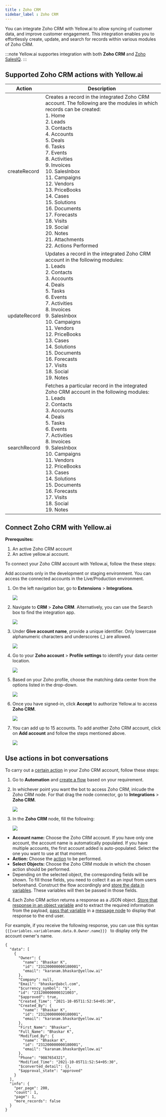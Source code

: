 ```yaml
---
title : Zoho CRM
sidebar_label : Zoho CRM
---
```


You can integrate Zoho CRM with Yellow.ai to allow syncing of customer data, and improve customer engagement. This integration enables you to effortlessly create, update, and search for records within various modules of Zoho CRM.

:::note
Yellow.ai supportes integration with both **Zoho CRM** and [Zoho SalesIQ](https://docs.yellow.ai/docs/platform_concepts/appConfiguration/zoho-live-chat).
:::


## Supported Zoho CRM actions with Yellow.ai

 Action                          | Description                                                                                                                                                   |
|---------------------------------|---------------------------------------------------------------------------------------------------------------------------------------------------------------|
| createRecord                    | Creates a record in the integrated Zoho CRM account. The following are the modules in which records can be created:<br/> 1. Home<br/>2. Leads<br/>3. Contacts<br/>4. Accounts<br/>5. Deals<br/>6. Tasks<br/>7. Events <br/>8. Activities<br/>9. Invoices<br/>10. SalesInbox<br/>11. Campaigns<br/>12. Vendors<br/> 13. PriceBooks<br/>14. Cases<br/>15. Solutions<br/>16. Documents<br/>17. Forecasts<br/>18. Visits<br/>19. Social <br/>20. Notes<br/>21. Attachments<br/>22. Actions Performed                                                                                                    |
| updateRecord                    | Updates a record in the integrated Zoho CRM account in the following modules: <br/>1. Leads<br/>2. Contacts<br/>3. Accounts<br/>4. Deals<br/>5. Tasks<br/>6. Events <br/>7. Activities<br/>8. Invoices<br/>9. SalesInbox<br/>10. Campaigns<br/>11. Vendors<br/> 12. PriceBooks<br/>13. Cases<br/>14. Solutions<br/>15. Documents<br/>16. Forecasts<br/>17. Visits<br/>18. Social <br/>19. Notes                                                                                                     |
| searchRecord                    | Fetches a particular record in the integrated Zoho CRM account in the following modules:<br/>1. Leads<br/>2. Contacts<br/>3. Accounts<br/>4. Deals<br/>5. Tasks<br/>6. Events <br/>7. Activities<br/>8. Invoices<br/>9. SalesInbox<br/>10. Campaigns<br/>11. Vendors<br/> 12. PriceBooks<br/>13. Cases<br/>14. Solutions<br/>15. Documents<br/>16. Forecasts<br/>17. Visits<br/>18. Social <br/>19. Notes|

## Connect Zoho CRM with Yellow.ai

**Prerequsites:**

1. An active Zoho CRM account
2. An active yellow.ai account.

To connect your Zoho CRM account with Yellow.ai, follow the these steps:

Add accounts only in the development or staging environment. You can access the connected accounts in the Live/Production environment.

1. On the left navigation bar, go to **Extensions** > **Integrations**.

   ![](https://i.imgur.com/JagYT5w.png)

2. Navigate to **CRM** > **Zoho CRM**. Alternatively, you can use the Search box to find the integration app.

   ![](https://i.imgur.com/KiYwOg2.png)

3. Under **Give account name**, provide a unique identifier. Only lowercase alphanumeric characters and underscores (_) are allowed.

   ![](https://cdn.yellowmessenger.com/assets/yellow-docs/Zohoaccount.png)

4. Go to your **Zoho account** > **Profile settings** to identify your data center location.

    ![](https://cdn.yellowmessenger.com/assets/yellow-docs/zohoprofile.png)
   
5. Based on your Zoho profile, choose the matching data center from the options listed in the drop-down.

   ![](https://cdn.yellowmessenger.com/assets/yellow-docs/datacenter.png)

6. Once you have signed-in, click **Accept** to authorize Yellow.ai to access **Zoho CRM**.

   ![](https://i.imgur.com/3bBqQIe.png)

5. You can add up to 15 accounts. To add another Zoho CRM account, click on **Add account** and follow the steps mentioned above. 

   ![](https://i.imgur.com/ncw7DQU.png)


## Use actions in bot conversations

To carry out a [certain action](#supported-zoho-crm-actions-with-yellowai) in your Zoho CRM account, follow these steps:

1. Go to **Automation** and [create a flow](https://docs.yellow.ai/docs/platform_concepts/studio/build/Flows/journeys#2-create-a-flow) based on your requirement. 
2. In whichever point you want the bot to access Zoho CRM, inlcude the Zoho CRM node. For that drag the node connector, go to **Integrations** > **Zoho CRM**.

   ![](https://i.imgur.com/cgrEHM9.png)

3. In the **Zoho CRM** node, fill the following:

   ![](https://i.imgur.com/UeuaTVh.png)

* **Account name:** Choose the Zoho CRM account. If you have only one account, the account name is automatically populated. If you have multiple accounts, the first account added is auto-populated. Select the one you want to use at that moment.
* **Action:** Choose the [action](#supported-zoho-crm-actions-with-yellowai) to be performed.
* **Select Objects:** Choose the Zoho CRM module in which the chosen action should be performed.
* Depending on the selected object, the corresponding fields will be shown. To fill those fields, you need to collect it as an input from users beforehand. Construct the flow accordingly and [store the data in variables](https://docs.yellow.ai/docs/platform_concepts/studio/build/bot-variables#41-store-data-in-variables). These variables will then be passed in those fields.


4. Each Zoho CRM action returns a response as a JSON object. [Store that response in an object variable](https://docs.yellow.ai/docs/platform_concepts/studio/build/bot-variables#41-store-data-in-variables) and to extract the required information from the payload,  [pass that variable](https://docs.yellow.ai/docs/platform_concepts/studio/build/bot-variables#42-retrieve-data-from-variables) in a [message node](https://docs.yellow.ai/docs/platform_concepts/studio/build/nodes/message-nodes1/message-nodes) to display that response to the end user.

For example, if you receive the following response, you can use this syntax ``` {{{variables.variablename.data.0.Owner.name}}}  ``` to display only the account owner's name.

```
{
  "data": [
    {
      "Owner": {
        "name": "Bhaskar K",
        "id": "231200000000180001",
        "email": "karanam.bhaskar@yellow.ai"
      },
      "Company": null,
      "Email": "bhaskar@abcl.com",
      "$currency_symbol": "$",
      "id": "231200000000321003",
      "$approved": true,
      "Created_Time": "2021-10-05T11:52:54+05:30",
      "Created_By": {
        "name": "Bhaskar K",
        "id": "231200000000180001",
        "email": "karanam.bhaskar@yellow.ai"
      },
      "First_Name": "Bhaskar",
      "Full_Name": "Bhaskar K",
      "Modified_By": {
        "name": "Bhaskar K",
        "id": "231200000000180001",
        "email": "karanam.bhaskar@yellow.ai"
      },
      "Phone": "9087654321",
      "Modified_Time": "2021-10-05T11:52:54+05:30",
      "$converted_detail": {},
      "$approval_state": "approved"
    }
  ],
  "info": {
    "per_page": 200,
    "count": 1,
    "page": 1,
    "more_records": false
  }
}
```